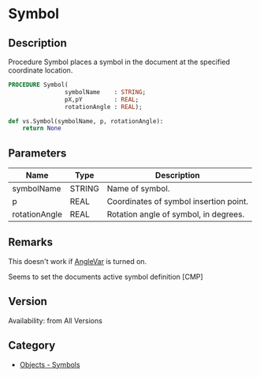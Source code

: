 # Symbol

## Description
Procedure Symbol places a symbol in the document at the specified coordinate location.

```pascal
PROCEDURE Symbol(
				symbolName    : STRING;
				pX,pY         : REAL;
				rotationAngle : REAL);
```

```python
def vs.Symbol(symbolName, p, rotationAngle):
    return None
```

## Parameters
|Name|Type|Description|
|---|---|---|
|symbolName|STRING|Name of symbol.|
|p|REAL|Coordinates of symbol insertion point.|
|rotationAngle|REAL|Rotation angle of symbol, in degrees.|

## Remarks
This doesn't work if [AngleVar](AngleVar.md) is turned on.

Seems to set the documents active symbol definition [CMP]

## Version
Availability: from All Versions

## Category
* [Objects - Symbols](../Categories/Objects%20-%20Symbols.md)
